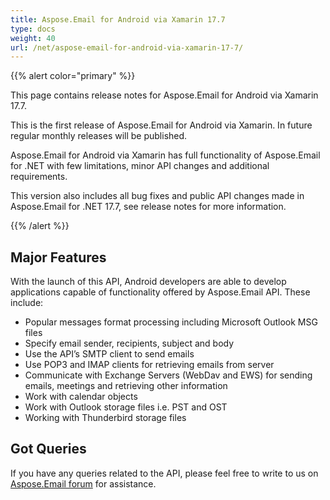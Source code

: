 ```yaml
---
title: Aspose.Email for Android via Xamarin 17.7
type: docs
weight: 40
url: /net/aspose-email-for-android-via-xamarin-17-7/
---
```


{{% alert color="primary" %}} 

This page contains release notes for Aspose.Email for Android via Xamarin 17.7.

This is the first release of Aspose.Email for Android via Xamarin. In future regular monthly releases will be published.

Aspose.Email for Android via Xamarin has full functionality of Aspose.Email for .NET with few limitations, minor API changes and additional requirements.

This version also includes all bug fixes and public API changes made in Aspose.Email for .NET 17.7, see release notes for more information.

{{% /alert %}} 
## **Major Features**
With the launch of this API, Android developers are able to develop applications capable of functionality offered by Aspose.Email API. These include:

- Popular messages format processing including Microsoft Outlook MSG files
- Specify email sender, recipients, subject and body
- Use the API’s SMTP client to send emails
- Use POP3 and IMAP clients for retrieving emails from server
- Communicate with Exchange Servers (WebDav and EWS) for sending emails, meetings and retrieving other information
- Work with calendar objects
- Work with Outlook storage files i.e. PST and OST
- Working with Thunderbird storage files
## **Got Queries**
If you have any queries related to the API, please feel free to write to us on [Aspose.Email forum](https://forum.aspose.com/c/email/12) for assistance.
